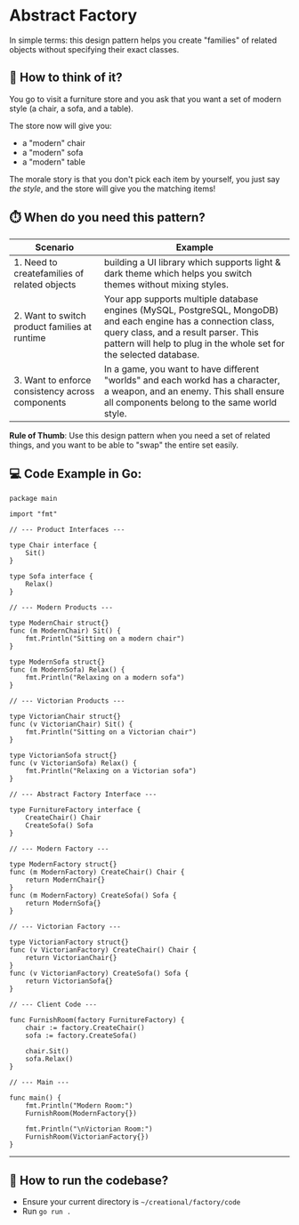 # Abstract Factory

In simple terms: this design pattern helps you create "families" of related objects without specifying their exact classes.

## 🤔 How to think of it?

You go to visit a furniture store and you ask that you want a set of modern style (a chair, a sofa, and a table).

The store now will give you:

- a "modern" chair
- a "modern" sofa
- a "modern" table

The morale story is that you don't pick each item by yourself, you just say _the style_, and the store will give you the matching items!

## ⏱️ When do you need this pattern?

| Scenario                                          | Example                                                                                                                                                                                                                       |
| ------------------------------------------------- | ----------------------------------------------------------------------------------------------------------------------------------------------------------------------------------------------------------------------------- |
| 1\. Need to createfamilies of related objects     | building a UI library which supports light & dark theme which helps you switch themes without mixing styles.                                                                                                                  |
| 2\. Want to switch product families at runtime    | Your app supports multiple database engines (MySQL, PostgreSQL, MongoDB) and each engine has a connection class, query class, and a result parser. This pattern will help to plug in the whole set for the selected database. |
| 3\. Want to enforce consistency across components | In a game, you want to have different "worlds" and each workd has a character, a weapon, and an enemy. This shall ensure all components belong to the same world style.                                                       |

**Rule of Thumb**: Use this design pattern when you need a set of related things, and you want to be able to "swap" the entire set easily.

## 💻 Code Example in Go:

```
package main

import "fmt"

// --- Product Interfaces ---

type Chair interface {
	Sit()
}

type Sofa interface {
	Relax()
}

// --- Modern Products ---

type ModernChair struct{}
func (m ModernChair) Sit() {
	fmt.Println("Sitting on a modern chair")
}

type ModernSofa struct{}
func (m ModernSofa) Relax() {
	fmt.Println("Relaxing on a modern sofa")
}

// --- Victorian Products ---

type VictorianChair struct{}
func (v VictorianChair) Sit() {
	fmt.Println("Sitting on a Victorian chair")
}

type VictorianSofa struct{}
func (v VictorianSofa) Relax() {
	fmt.Println("Relaxing on a Victorian sofa")
}

// --- Abstract Factory Interface ---

type FurnitureFactory interface {
	CreateChair() Chair
	CreateSofa() Sofa
}

// --- Modern Factory ---

type ModernFactory struct{}
func (m ModernFactory) CreateChair() Chair {
	return ModernChair{}
}
func (m ModernFactory) CreateSofa() Sofa {
	return ModernSofa{}
}

// --- Victorian Factory ---

type VictorianFactory struct{}
func (v VictorianFactory) CreateChair() Chair {
	return VictorianChair{}
}
func (v VictorianFactory) CreateSofa() Sofa {
	return VictorianSofa{}
}

// --- Client Code ---

func FurnishRoom(factory FurnitureFactory) {
	chair := factory.CreateChair()
	sofa := factory.CreateSofa()

	chair.Sit()
	sofa.Relax()
}

// --- Main ---

func main() {
	fmt.Println("Modern Room:")
	FurnishRoom(ModernFactory{})

	fmt.Println("\nVictorian Room:")
	FurnishRoom(VictorianFactory{})
}
```

---

## 🏃 How to run the codebase?

- Ensure your current directory is `~/creational/factory/code`
- Run `go run .`

